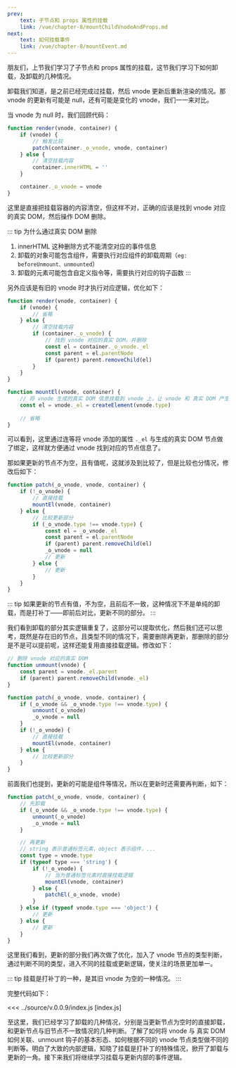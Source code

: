 ```yaml
---
prev:
    text: 子节点和 props 属性的挂载
    link: /vue/chapter-8/mountChildVnodeAndProps.md
next:
    text: 如何挂载事件
    link: /vue/chapter-8/mountEvent.md
---
```


朋友们，上节我们学习了子节点和 props 属性的挂载，这节我们学习下如何卸载，及卸载的几种情况。

卸载我们知道，是之前已经完成过挂载，然后 vnode 更新后重新渲染的情况。那 vnode 的更新有可能是 null，还有可能是变化的 vnode，我们一一来对比。

当 vnode 为 null 时，我们回顾代码：

```js
function render(vnode, container) {
    if (vnode) {
        // 触发比较
        patch(container._o_vnode, vnode, container)
    } else {
        // 清空挂载内容
        container.innerHTML = ''
    }

    container._o_vnode = vnode
}
```

这里是直接把挂载容器的内容清空，但这样不对，正确的应该是找到 vnode 对应的真实 DOM，然后操作 DOM 删除。

::: tip 为什么通过真实 DOM 删除
1. innerHTML 这种删除方式不能清空对应的事件信息
2. 卸载的对象可能包含组件，需要执行对应组件的卸载周期（```eg: beforeUnmount、unmounted```）
3. 卸载的元素可能包含自定义指令等，需要执行对应的钩子函数
:::

另外应该是有旧的 vnode 时才执行对应逻辑，优化如下：

```js
function render(vnode, container) {
    if (vnode) {
        // 省略
    } else {
        // 清空挂载内容
        if (container._o_vnode) {
            // 找到 vnode 对应的真实 DOM，并删除
            const el = container._o_vnode._el
            const parent = el.parentNode
            if (parent) parent.removeChild(el)
        }
    }
}

function mountEl(vnode, container) {
    // 将 vnode 生成的真实 DOM 信息挂载到 vnode 上，让 vnode 和 真实 DOM 产生关联
    const el = vnode._el = createElement(vnode.type)
    
    // 省略
}
```

可以看到，这里通过连等将 vnode 添加的属性 ```._el``` 与生成的真实 DOM 节点做了绑定，这样就方便通过 vnode 找到对应的节点信息了。

那如果更新的节点不为空，且有值呢，这就涉及到比较了，但是比较也分情况，修改后如下：

```js
function patch(_o_vnode, vnode, container) {
    if (!_o_vnode) {
        // 直接挂载
        mountEl(vnode, container)
    } else {
        // 比较更新部分
        if (_o_vnode.type !== vnode.type) {
            const el = _o_vnode._el
            const parent = el.parentNode
            if (parent) parent.removeChild(el)
            _o_vnode = null
            // 更新
        } else {
            // 更新
        }
    }
}
```

::: tip
如果更新的节点有值，不为空，且前后不一致，这种情况下不是单纯的卸载，而是打补丁——即前后对比，更新不同的部分。
:::

我们看到卸载的部分其实逻辑重复了，这部分可以提取优化，然后我们还可以思考，既然是存在旧的节点，且类型不同的情况下，需要删除再更新，那删除的部分是不是可以提前呢，这样还能复用直接挂载逻辑。修改如下：

```js
// 删除 vnode 对应的真实 DOM
function unmount(vnode) {
    const parent = vnode._el.parent
    if (parent) parent.removeChild(vnode._el)
}

function patch(_o_vnode, vnode, container) {
    if (_o_vnode && _o_vnode.type !== vnode.type) {
        unmount(_o_vnode)
        _o_vnode = null
    }
    if (!_o_vnode) {
        // 直接挂载
        mountEl(vnode, container)
    } else {
        // 比较更新部分
    }
}
```

前面我们也提到，更新的可能是组件等情况，所以在更新时还需要再判断，如下：

```js
function patch(_o_vnode, vnode, container) {
    // 先卸载
    if (_o_vnode && _o_vnode.type !== vnode.type) {
        unmount(_o_vnode)
        _o_vnode = null
    }

    // 再更新
    // string 表示普通标签元素，object 表示组件，...
    const type = vnode.type
    if (typeof type === 'string') {
        if (!_o_vnode) {
            // 当为普通标签元素时直接挂载逻辑
            mountEl(vnode, container)
        } else {
            patchEl(_o_vnode, vnode)
        }
    } else if (typeof vnode.type === 'object') {
        // 更新
    } else {
        // 更新
    }
}
```

这里我们看到，更新的部分我们再次做了优化，加入了 vnode 节点的类型判断，通过判断不同的类型，进入不同的挂载或更新逻辑，使关注的场景更加单一。

::: tip
挂载是打补丁的一种，是其旧 vnode 为空的一种情况。
:::

完整代码如下：

<<< ../source/v.0.0.9/index.js [index.js]

至这里，我们已经学习了卸载的几种情况，分别是当更新节点为空时的直接卸载，和更新节点与旧节点不一致情况的几种判断。了解了如何将 vnode 与 真实 DOM 如何关联、unmount 钩子的基本形态、如何根据不同的 vnode 节点类型做不同的判断等。明白了大致的内部逻辑，知晓了挂载是打补丁的特殊情况，掀开了卸载与更新的一角。接下来我们将继续学习挂载与更新内部的事件逻辑。